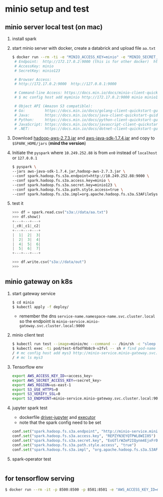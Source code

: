 # minio setup and test

## minio server local test (on mac)

1. install spark
2. start minio server with docker, create a databrick and upload file `aa.txt`

   ```bash
   $ docker run --rm -ti -e "MINIO_ACCESS_KEY=minio" -e "MINIO_SECRET_KEY=minio123" -p 9000:9000 minio/minio server /data
    # Endpoint:  http://172.17.0.2:9000 (this is for other docker)  http://127.0.0.1:9000 (this is for computer outside docker)
    # AccessKey: minio
    # SecretKey: minio123

    # Browser Access:
    # http://172.17.0.2:9000  http://127.0.0.1:9000

    # Command-line Access: https://docs.min.io/docs/minio-client-quickstart-guide
    # $ mc config host add myminio http://172.17.0.2:9000 minio minio123

    # Object API (Amazon S3 compatible):
    # Go:         https://docs.min.io/docs/golang-client-quickstart-guide
    # Java:       https://docs.min.io/docs/java-client-quickstart-guide
    # Python:     https://docs.min.io/docs/python-client-quickstart-guide
    # JavaScript: https://docs.min.io/docs/javascript-client-quickstart-guide
    # .NET:       https://docs.min.io/docs/dotnet-client-quickstart-guide
   ```

3. Download [hadoop-aws-2.7.3.jar](https://mvnrepository.com/artifact/org.apache.hadoop/hadoop-aws/2.7.3) and [aws-java-sdk-1.7.4.jar](https://mvnrepository.com/artifact/com.amazonaws/aws-java-sdk/1.7.4) and copy to `$SPARK_HOME/jars` (**mind the version**)
4. Initiate the `pyspark` where `10.249.252.88` is from `en0` instead of `localhost` or `127.0.0.1`

    ```bash
    $ pyspark \
    --jars aws-java-sdk-1.7.4.jar,hadoop-aws-2.7.3.jar \
    --conf spark.hadoop.fs.s3a.endpoint=http://10.249.252.88:9000 \
    --conf spark.hadoop.fs.s3a.access.key=minio \
    --conf spark.hadoop.fs.s3a.secret.key=minio123 \
    --conf spark.hadoop.fs.s3a.path.style.access=true \
    --conf spark.hadoop.fs.s3a.impl=org.apache.hadoop.fs.s3a.S3AFileSystem
    ```

5. test it

    ```python
    >>> df = spark.read.csv("s3a://data/aa.txt")
    >>> df.show()
    +---+---+---+
    |_c0|_c1|_c2|
    +---+---+---+
    |  1|  2|  3|
    |  2|  3|  4|
    |  4|  5|  6|
    |  5|  6|  7|
    +---+---+---+

    >>> df.write.csv("s3a://data/out")
    >>> 
    ```

<!-- https://github.com/AICoE/tf-serving-in-container -->

## minio gateway on k8s

1. start gateway service

    ```bash
    $ cd minio
    $ kubectl apply -f deploy/
    ```

    - remember the dns `service-name.namespace-name.svc.cluster.local`
    so the endpoint is `minio-service.minio-gateway.svc.cluster.local:9000`

2. minio client test

    ```bash
    $ kubectl run test --image=minio/mc --command -- /bin/sh -c "sleep 1d"
    $ kubectl exec -ti pod/test-6fbdf9b8c9-v2fvl -- sh # find pod-name with `kubectl get all`
    / # mc config host add mys3 http://minio-service.minio-gateway.svc.cluster.local:9000 <access_key> <secret_key>
    / # mc ls mys3
    ```

3. Tensorflow env

    ```bash
    export AWS_ACCESS_KEY_ID=<access_key>
    export AWS_SECRET_ACCESS_KEY=<secret_key>
    export AWS_REGION=us-east-1
    export S3_USE_HTTPS=0
    export S3_VERIFY_SSL=0
    export S3_ENDPOINT=minio-service.minio-gateway.svc.cluster.local:9000
    ```

4. jupyter spark test
    - dockerfile [driver-jupyter](./spark-minio.dockerfile) and [executor](./spark-minio-exec.dockerfile)
    - note that the spark config need to be set

    ```python
    conf.set("spark.hadoop.fs.s3a.endpoint", "http://minio-service.minio-gateway.svc.cluster.local:9000")
    conf.set("spark.hadoop.fs.s3a.access.key", "REPZYN3EYQTPWL8WII05")
    conf.set("spark.hadoop.fs.s3a.secret.key", "EoGTlrWZeP2IQynm4EjxFr0kQHGTxU3yp0MU1r8J")
    conf.set("spark.hadoop.fs.s3a.path.style.access", "true")
    conf.set("spark.hadoop.fs.s3a.impl", "org.apache.hadoop.fs.s3a.S3AFileSystem")
    ```

5. spark-operator test

    ```bash
    ```

## for tensorflow serving

```bash
$ docker run --rm -it -p 8500:8500 -p 8501:8501 -e "AWS_ACCESS_KEY_ID=minio" -e "AWS_SECRET_ACCESS_KEY=minio123" -e "AWS_REGION=us-east-1" -e "S3_USE_HTTPS=0" -e "S3_VERIFY_SSL=0" -e "S3_ENDPOINT=10.249.252.88:9000"  tensorflow/serving --model_config_file=s3://save/Toy.config --model_config_file_poll_wait_seconds=60
```